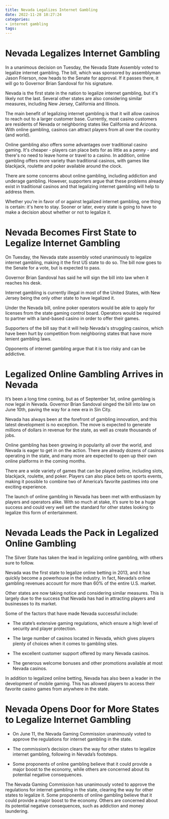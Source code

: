 ```yaml
---
title: Nevada Legalizes Internet Gambling
date: 2022-11-28 18:27:24
categories:
- internet gambling
tags:
---
```



#  Nevada Legalizes Internet Gambling

In a unanimous decision on Tuesday, the Nevada State Assembly voted to legalize internet gambling. The bill, which was sponsored by assemblyman Jason Frierson, now heads to the Senate for approval. If it passes there, it will go to Governor Brian Sandoval for his signature.

Nevada is the first state in the nation to legalize internet gambling, but it's likely not the last. Several other states are also considering similar measures, including New Jersey, California and Illinois.

The main benefit of legalizing internet gambling is that it will allow casinos to reach out to a larger customer base. Currently, most casino customers are residents of Nevada or neighboring states like California and Arizona. With online gambling, casinos can attract players from all over the country (and world).

Online gambling also offers some advantages over traditional casino gaming. It's cheaper - players can place bets for as little as a penny - and there's no need to leave home or travel to a casino. In addition, online gambling offers more variety than traditional casinos, with games like blackjack, roulette and poker available around the clock.

There are some concerns about online gambling, including addiction and underage gambling. However, supporters argue that these problems already exist in traditional casinos and that legalizing internet gambling will help to address them.

Whether you're in favor of or against legalized internet gambling, one thing is certain: it's here to stay. Sooner or later, every state is going to have to make a decision about whether or not to legalize it.

#  Nevada Becomes First State to Legalize Internet Gambling

On Tuesday, the Nevada state assembly voted unanimously to legalize internet gambling, making it the first US state to do so. The bill now goes to the Senate for a vote, but is expected to pass.

Governor Brian Sandoval has said he will sign the bill into law when it reaches his desk.

Internet gambling is currently illegal in most of the United States, with New Jersey being the only other state to have legalized it.

Under the Nevada bill, online poker operators would be able to apply for licenses from the state gaming control board. Operators would be required to partner with a land-based casino in order to offer their games.

Supporters of the bill say that it will help Nevada's struggling casinos, which have been hurt by competition from neighboring states that have more lenient gambling laws.

Opponents of internet gambling argue that it is too risky and can be addictive.

#  Legalized Online Gambling Arrives in Nevada

It’s been a long time coming, but as of September 1st, online gambling is now legal in Nevada. Governor Brian Sandoval singed the bill into law on June 10th, paving the way for a new era in Sin City.

Nevada has always been at the forefront of gambling innovation, and this latest development is no exception. The move is expected to generate millions of dollars in revenue for the state, as well as create thousands of jobs.

Online gambling has been growing in popularity all over the world, and Nevada is eager to get in on the action. There are already dozens of casinos operating in the state, and many more are expected to open up their own online platforms in the coming months.

There are a wide variety of games that can be played online, including slots, blackjack, roulette, and poker. Players can also place bets on sports events, making it possible to combine two of America’s favorite pastimes into one exciting experience.

The launch of online gambling in Nevada has been met with enthusiasm by players and operators alike. With so much at stake, it’s sure to be a huge success and could very well set the standard for other states looking to legalize this form of entertainment.

#  Nevada Leads the Pack in Legalized Online Gambling

The Silver State has taken the lead in legalizing online gambling, with others sure to follow.

Nevada was the first state to legalize online betting in 2013, and it has quickly become a powerhouse in the industry. In fact, Nevada’s online gambling revenues account for more than 60% of the entire U.S. market.

Other states are now taking notice and considering similar measures. This is largely due to the success that Nevada has had in attracting players and businesses to its market.

Some of the factors that have made Nevada successful include:

* The state’s extensive gaming regulations, which ensure a high level of security and player protection.

* The large number of casinos located in Nevada, which gives players plenty of choices when it comes to gambling sites.

* The excellent customer support offered by many Nevada casinos.

* The generous welcome bonuses and other promotions available at most Nevada casinos.

In addition to legalized online betting, Nevada has also been a leader in the development of mobile gaming. This has allowed players to access their favorite casino games from anywhere in the state.

#  Nevada Opens Door for More States to Legalize Internet Gambling

* On June 11, the Nevada Gaming Commission unanimously voted to approve the regulations for internet gambling in the state.

* The commission’s decision clears the way for other states to legalize internet gambling, following in Nevada’s footsteps.

* Some proponents of online gambling believe that it could provide a major boost to the economy, while others are concerned about its potential negative consequences.

The Nevada Gaming Commission has unanimously voted to approve the regulations for internet gambling in the state, clearing the way for other states to legalize it. Some proponents of online gambling believe that it could provide a major boost to the economy. Others are concerned about its potential negative consequences, such as addiction and money laundering.